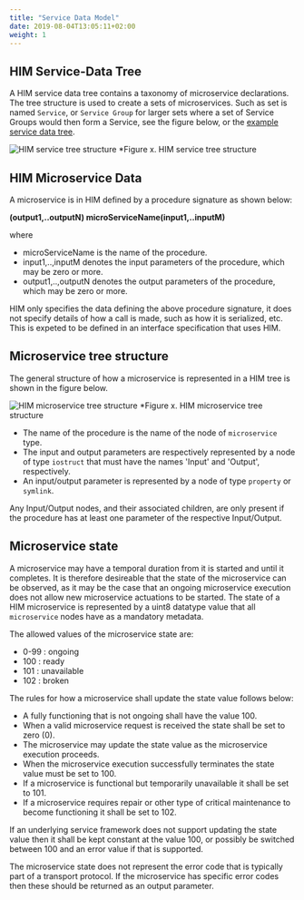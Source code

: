 ```yaml
---
title: "Service Data Model"
date: 2019-08-04T13:05:11+02:00
weight: 1
---
```


## HIM Service-Data Tree
A HIM service data tree contains a taxonomy of microservice declarations.
The tree structure is used to create a sets of microservices.
Such as set is named `Service`, or `Service Group` for larger sets where a set of Service Groups would then form a Service,
see the figure below, or the [example service data tree](https://github.com/COVESA/hierarchical_information_model/blob/master/examples/HIM_Service.v1.0.0.him).

![HIM service tree structure](/hierarchical_information_model/images/service_tree_structure.png?width=50pc)
*Figure x. HIM service tree structure

## HIM Microservice Data
A microservice is in HIM defined by a procedure signature as shown below:

**(output1,..outputN) microServiceName(input1,..inputM)**

where
- microServiceName is the name of the procedure.
- input1,..,inputM denotes the input parameters of the procedure, which may be zero or more.
- output1,..,outputN denotes the output parameters of the procedure, which may be zero or more.

HIM only specifies the data defining the above procedure signature, it does not specify details of how a call is made, such as how it is serialized, etc.
This is expeted to be defined in an interface specification that uses HIM.

## Microservice tree structure

The general structure of how a microservice is represented in a HIM tree is shown in the figure below.

![HIM microservice tree structure](/hierarchical_information_model/images/microservice_tree_structure.png?width=50pc)
*Figure x. HIM microservice tree structure

- The name of the procedure is the name of the node of `microservice` type.
- The input and output parameters are respectively represented by a  node of type `iostruct` that must have the names 'Input' and 'Output', respectively.
- An input/output parameter is represented by a node of type `property` or `symlink`.

Any Input/Output nodes, and their associated children, are only present if the procedure has at least one parameter of the respective Input/Output.

## Microservice state

A microservice may have a temporal duration from it is started and until it completes.
It is therefore desireable that the state of the microservice can be observed,
as it may be the case that an ongoing microservice execution does not allow new microservice actuations to be started.
The state of a HIM microservice is represented by a uint8 datatype value that all `microservice` nodes have as a mandatory metadata.

The allowed values of the microservice state are:
- 0-99 : ongoing
- 100 : ready
- 101 : unavailable
- 102 : broken

The rules for how a microservice shall update the state value follows below:

- A fully functioning that is not ongoing shall have the value 100.
- When a valid microservice request is received the state shall be set to zero (0).
- The microservice may update the state value as the microservice execution proceeds.
- When the microservice execution successfully terminates the state value must be set to 100.
- If a microservice is functional but temporarily unavailable it shall be set to 101.
- If a microservice requires repair or other type of critical maintenance to become functioning it shall be set to 102.

If an underlying service framework does not support updating the state value then it shall be kept constant at the value 100,
or possibly be switched between 100 and an error value if that is supported.

The microservice state does not represent the error code that is typically part of a transport protocol.
If the microservice has specific error codes then these should be returned as an output parameter.
